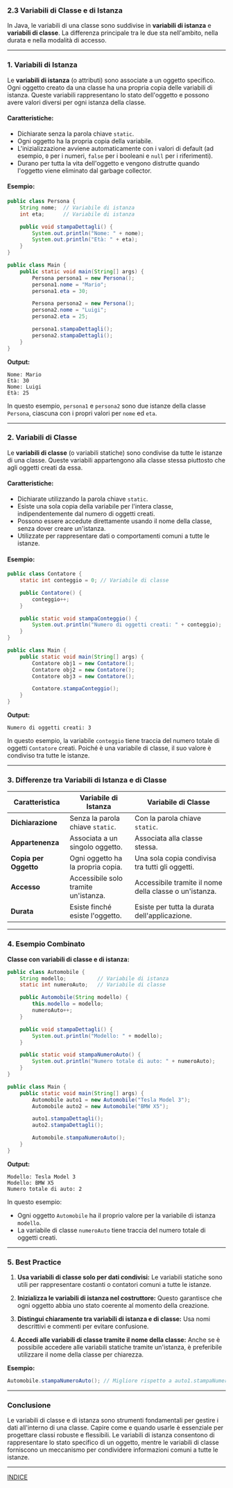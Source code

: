 ### **2.3 Variabili di Classe e di Istanza**

In Java, le variabili di una classe sono suddivise in **variabili di istanza** e **variabili di classe**. La differenza principale tra le due sta nell'ambito, nella durata e nella modalità di accesso.

---

### **1. Variabili di Istanza**

Le **variabili di istanza** (o attributi) sono associate a un oggetto specifico. Ogni oggetto creato da una classe ha una propria copia delle variabili di istanza. Queste variabili rappresentano lo stato dell'oggetto e possono avere valori diversi per ogni istanza della classe.

#### **Caratteristiche:**
- Dichiarate senza la parola chiave `static`.
- Ogni oggetto ha la propria copia della variabile.
- L'inizializzazione avviene automaticamente con i valori di default (ad esempio, `0` per i numeri, `false` per i booleani e `null` per i riferimenti).
- Durano per tutta la vita dell'oggetto e vengono distrutte quando l'oggetto viene eliminato dal garbage collector.

#### **Esempio:**
```java
public class Persona {
    String nome;  // Variabile di istanza
    int eta;      // Variabile di istanza

    public void stampaDettagli() {
        System.out.println("Nome: " + nome);
        System.out.println("Età: " + eta);
    }
}

public class Main {
    public static void main(String[] args) {
        Persona persona1 = new Persona();
        persona1.nome = "Mario";
        persona1.eta = 30;

        Persona persona2 = new Persona();
        persona2.nome = "Luigi";
        persona2.eta = 25;

        persona1.stampaDettagli();
        persona2.stampaDettagli();
    }
}
```
**Output:**
```
Nome: Mario
Età: 30
Nome: Luigi
Età: 25
```

In questo esempio, `persona1` e `persona2` sono due istanze della classe `Persona`, ciascuna con i propri valori per `nome` ed `eta`.

---

### **2. Variabili di Classe**

Le **variabili di classe** (o variabili statiche) sono condivise da tutte le istanze di una classe. Queste variabili appartengono alla classe stessa piuttosto che agli oggetti creati da essa.

#### **Caratteristiche:**
- Dichiarate utilizzando la parola chiave `static`.
- Esiste una sola copia della variabile per l'intera classe, indipendentemente dal numero di oggetti creati.
- Possono essere accedute direttamente usando il nome della classe, senza dover creare un'istanza.
- Utilizzate per rappresentare dati o comportamenti comuni a tutte le istanze.

#### **Esempio:**
```java
public class Contatore {
    static int conteggio = 0; // Variabile di classe

    public Contatore() {
        conteggio++;
    }

    public static void stampaConteggio() {
        System.out.println("Numero di oggetti creati: " + conteggio);
    }
}

public class Main {
    public static void main(String[] args) {
        Contatore obj1 = new Contatore();
        Contatore obj2 = new Contatore();
        Contatore obj3 = new Contatore();

        Contatore.stampaConteggio();
    }
}
```
**Output:**
```
Numero di oggetti creati: 3
```

In questo esempio, la variabile `conteggio` tiene traccia del numero totale di oggetti `Contatore` creati. Poiché è una variabile di classe, il suo valore è condiviso tra tutte le istanze.

---

### **3. Differenze tra Variabili di Istanza e di Classe**

| **Caratteristica**       | **Variabile di Istanza**                      | **Variabile di Classe**                  |
|---------------------------|-----------------------------------------------|------------------------------------------|
| **Dichiarazione**         | Senza la parola chiave `static`.              | Con la parola chiave `static`.           |
| **Appartenenza**          | Associata a un singolo oggetto.               | Associata alla classe stessa.            |
| **Copia per Oggetto**     | Ogni oggetto ha la propria copia.             | Una sola copia condivisa tra tutti gli oggetti. |
| **Accesso**               | Accessibile solo tramite un'istanza.          | Accessibile tramite il nome della classe o un'istanza. |
| **Durata**                | Esiste finché esiste l'oggetto.              | Esiste per tutta la durata dell'applicazione. |

---

### **4. Esempio Combinato**

**Classe con variabili di classe e di istanza:**
```java
public class Automobile {
    String modello;          // Variabile di istanza
    static int numeroAuto;   // Variabile di classe

    public Automobile(String modello) {
        this.modello = modello;
        numeroAuto++;
    }

    public void stampaDettagli() {
        System.out.println("Modello: " + modello);
    }

    public static void stampaNumeroAuto() {
        System.out.println("Numero totale di auto: " + numeroAuto);
    }
}

public class Main {
    public static void main(String[] args) {
        Automobile auto1 = new Automobile("Tesla Model 3");
        Automobile auto2 = new Automobile("BMW X5");

        auto1.stampaDettagli();
        auto2.stampaDettagli();

        Automobile.stampaNumeroAuto();
    }
}
```
**Output:**
```
Modello: Tesla Model 3
Modello: BMW X5
Numero totale di auto: 2
```

In questo esempio:
- Ogni oggetto `Automobile` ha il proprio valore per la variabile di istanza `modello`.
- La variabile di classe `numeroAuto` tiene traccia del numero totale di oggetti creati.

---

### **5. Best Practice**

1. **Usa variabili di classe solo per dati condivisi:** Le variabili statiche sono utili per rappresentare costanti o contatori comuni a tutte le istanze.

2. **Inizializza le variabili di istanza nel costruttore:** Questo garantisce che ogni oggetto abbia uno stato coerente al momento della creazione.

3. **Distingui chiaramente tra variabili di istanza e di classe:** Usa nomi descrittivi e commenti per evitare confusione.

4. **Accedi alle variabili di classe tramite il nome della classe:** Anche se è possibile accedere alle variabili statiche tramite un'istanza, è preferibile utilizzare il nome della classe per chiarezza.

**Esempio:**
```java
Automobile.stampaNumeroAuto(); // Migliore rispetto a auto1.stampaNumeroAuto();
```

---

### **Conclusione**

Le variabili di classe e di istanza sono strumenti fondamentali per gestire i dati all'interno di una classe. Capire come e quando usarle è essenziale per progettare classi robuste e flessibili. Le variabili di istanza consentono di rappresentare lo stato specifico di un oggetto, mentre le variabili di classe forniscono un meccanismo per condividere informazioni comuni a tutte le istanze.


---
[INDICE](README.md)